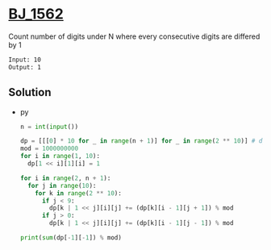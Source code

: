 # [BJ_1562](https://acmicpc.net/problem/1562)

Count number of digits under N where every consecutive digits are differed by 1

```txt
Input: 10
Output: 1
```

## Solution

* py

  ```py
  n = int(input())

  dp = [[[0] * 10 for _ in range(n + 1)] for _ in range(2 ** 10)] # dp[bit_visited][current][height]
  mod = 1000000000
  for i in range(1, 10):
    dp[1 << i][1][i] = 1

  for i in range(2, n + 1):
    for j in range(10):
      for k in range(2 ** 10):
        if j < 9:
          dp[k | 1 << j][i][j] += (dp[k][i - 1][j + 1]) % mod
        if j > 0:
          dp[k | 1 << j][i][j] += (dp[k][i - 1][j - 1]) % mod

  print(sum(dp[-1][-1]) % mod)
  ```
